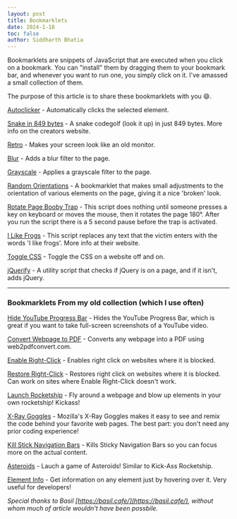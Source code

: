 ```yaml
---
layout: post
title: Bookmarklets
date: 2024-1-18
toc: false
author: Siddharth Bhatia
---
```


Bookmarklets are snippets of JavaScript that are executed when you click on a bookmark. You can "install" them by dragging them to your bookmark bar, and whenever you want to run one, you simply click on it. I've amassed a small collection of them.

The purpose of this article is to share these bookmarklets with you 😄.

<!-- more -->

<p><a href="javascript:var DELAY = 1;var autoClickerStyleElement = document.createElement(&quot;style&quot;);autoClickerStyleElement.innerHTML=&quot;*{cursor: crosshair !important;}&quot;;document.body.appendChild(autoClickerStyleElement);function addClicker(e) {if(!e.isTrusted) {return;}if(e.target.classList.contains(&quot;auto-clicker-target&quot;)) {e.target.classList.remove(&quot;auto-clicker-target&quot;);} else {e.target.classList.add(&quot;auto-clicker-target&quot;);}document.body.removeChild(autoClickerStyleElement);document.body.removeEventListener(&quot;click&quot;, addClicker);e.preventDefault();autoClick(e.target);}function autoClick(element) {if(element.classList.contains(&quot;auto-clicker-target&quot;)) {element.click();setTimeout(function(){ autoClick(element); }, DELAY);}}document.body.addEventListener(&quot;click&quot;, addClicker, 0);">Autoclicker</a> - Automatically clicks the selected element.</p>

<p><a href="javascript:Q=64;m=b=Q*Q;a=[P=l=u=d=p=S=w=0];u=89;f=(h=j=t=(b+Q)/2)-1;(B=(D=document).body).appendChild(x=D.createElement(&quot;p&quot;));(X=x.style).position=&quot;fixed&quot;;X.left=X.top=0;X.background=&quot;#FFF&quot;;x.innerHTML=&quot;<p></p><canvas>&quot;;v=(s=x.childNodes)[0];(s=s[1]).width=s.height=5*Q;c=s.getContext(&quot;2d&quot;); onkeydown=onblur=F=function(e,g){g?a[f]?(w+=m,f=Math.random(l+=8)*(R=Q-2)*R|(u=0),F(f+=Q+1+2*(f/R|0),g)):F(f):0>e?(l?--l:(y=t,t=a[t]-2,F(y)),S+=(w*=0.8)/4,m=999/(u++ +10),a[h+=[-1,-Q,1,Q][d=p]]?B.removeChild(x,alert(&quot;Game Over&quot;)):(F(h),F(e,j=h),v.innerHTML=P?(setTimeout(F,50,e,0),S|0):&quot;Press P&quot;)):-e?(y=(a[e]=e<Q|e>=Q*Q-Q|!(e%Q)|e%Q==Q-1|2*(e==h))+(e==f),e==h&amp;&amp;(a[j]=2+h),c.fillStyle=&quot;hsl(&quot;+99*!a[e]+&quot;,&quot;+2*m+&quot;%,&quot;+50*y+&quot;%)&quot;,c.fillRect(e%Q*5,5*(e/Q|0),5,5)):isNaN(y=e.keyCode-37)|43==y?(P=y&amp;&amp;!P)&amp;&amp;F(-1): p=!P|y&amp;-4|!(y^2^d)?p:y;return!1};for(;--b;F(b));void F(-1);">Snake in 849 bytes</a> - A snake codegolf (look it up) in just 849 bytes. More info on the creators website.</p>


<p><a href="javascript: (function () {  const css = `    :root {      --filter-chain: sepia(90%) invert(100%) hue-rotate(180deg) blur(0.2px) brightness(170%);    }    body {      background-blend-mode: overlay;      background-color: #0A0A0A;      text-shadow:        0 0 5px rgba(1, 1, 1, 0.8),        0 0 1em rgba(255, 200, 200, 0.6),        0 0 10px rgba(255, 192, 192, 0.3);    }    body > *:not(.mt-overlay) {      background-blend-mode: overlay;      background-color: transparent;      filter: var(--filter-chain) !important;      -webkit-filter: var(--filter-chain) !important;    }    img, video {      --filter-chain: invert(100%) blur(1px) brightness(80%);      filter: var(--filter-chain);      -webkit-filter: var(--filter-chain);    }    .mt-overlay {      position: fixed;      top: 0;      left: 0;      width: 100%;      height: 100%;      z-index: 2147483647;      pointer-events: none;    }    #mt-grill {      background-image: url(data:image/png;base64,iVBORw0KGgoAAAANSUhEUgAAADAAAAAwCAMAAABg3Am1AAAAJ1BMVEUAAGwAANkAAP8ALAAANAAAbAAA2QAA3gAA4QAA/wBsAADZAAD/AACoIOABAAAAVUlEQVR42u2RwQ3AIAwDHVoMIew/bxdIJPj14Z91VhRLhxWxOtlhdpQRewfdaa3ZSb4+uJ/EJ68rDp/5gIrDR15UHPPNX1dcHuRBHuRBHuRBHv7r4QOHFTeZ7vvIdwAAAABJRU5ErkJggg==);      background-size: 17px;      mix-blend-mode: soft-light;    }    #mt-noise {      background-image: url(https://gyng.github.io/maketerm/i/noise.gif); /* Too big for a bookmarklet */      background-size: 60px;      mix-blend-mode: hard-light;      opacity: 0.4;    }    #mt-scanlines {      background-image: url(https://gyng.github.io/maketerm/i/scanlines.gif); /* Too big for a bookmarklet */      background-size: 192px;      mix-blend-mode: screen;      opacity: 0.1;    }    #mt-orange {      background-color: #FCE05F;      mix-blend-mode: color-burn;      opacity: 0.5;    }  `;  const style = document.createElement('style');  style.type = 'text/css';  if (style.styleSheet) {    style.styleSheet.cssText = css;  } else {    style.appendChild(document.createTextNode(css));  }  document.head.appendChild(style);  const makeOverlay = (id) => Object.assign(document.createElement('div'), { id, className: 'mt-overlay' });  const makeAndAddOverlay = (id) => document.body.appendChild(makeOverlay(id));  ['mt-grill', 'mt-noise', 'mt-scanlines', 'mt-orange'].forEach(makeAndAddOverlay);  console.log('%EF%BC%A8%EF%BC%A5%EF%BC%AC%EF%BC%AC%EF%BC%AF%E3%80%80%EF%BC%B7%EF%BC%AF%EF%BC%B2%EF%BC%AC%EF%BC%A4');}());">Retro</a> - Makes your screen look like an old monitor.</p>

<p><a href="javascript: (function () { document.body.style.filter = 'blur(5px)'; })();">Blur</a> - Adds a blur filter to the page.</p>

<p><a href="javascript: (function () { document.body.style.filter = 'grayscale(1)'; })();">Grayscale</a> - Applies a grayscale filter to the page.</p>

<p><a href="javascript:(function(){['', '-ms-', '-webkit-', '-o-', '-moz-'].map(function(prefix){Array.prototype.slice.call(document.querySelectorAll('div,p,span,img,a,body')).map(function(el){el.style[prefix + 'transform'] = 'rotate(' + (Math.floor(Math.random() * 3) - 1) + 'deg)';});});}())">Random Orientations</a> - A bookmarklet that makes small adjustments to the orientation of various elements on the page, giving it a nice 'broken' look.</p>

<p><a href="javascript:(function(){setTimeout(function(){document.onmousemove = document.onkeypress = function(){['', '-ms-', '-webkit-', '-o-', '-moz-'].map(function(prefix){document.body.style[prefix + 'transition'] = prefix + 'transform 3s';document.body.style[prefix + 'transform'] = 'rotate(180deg)';});}}, 5000);}())">Rotate Page Booby Trap</a> - This script does nothing until someone presses a key on keyboard or moves the mouse, then it rotates the page 180°. After you run the script there is a 5 second pause before the trap is activated.</p>

<p><a href="javascript:(function(){(function(){var TEXT = 'i like frogs ';Array.prototype.slice.call(document.querySelectorAll('input[type=text],textarea')).map(function(el){el.onkeypress=function(evt){var charCode = typeof evt.which == 'number' ? evt.which : evt.keyCode;if (charCode &amp;&amp; charCode > 31) {var start = this.selectionStart, end = this.selectionEnd;this.value = this.value.slice(0, start) + TEXT[start % TEXT.length] + this.value.slice(end);this.selectionStart = this.selectionEnd = start + 1;}return false;}});}());}())">I Like Frogs</a> - This script replaces any text that the victim enters with the words 'I like frogs'. More info at their website.</p>

<p><a href="javascript:(function(){function d(a,b){a.setAttribute(&quot;data-css-storage&quot;,b)}function e(a){var b=a.getAttribute(&quot;data-css-storage&quot;);a.removeAttribute(&quot;data-css-storage&quot;);return b}var c=[];(function(){var a=document.body,b=a.hasAttribute(&quot;data-css-disabled&quot;);b?a.removeAttribute(&quot;data-css-disabled&quot;):a.setAttribute(&quot;data-css-disabled&quot;,&quot;&quot;);return b})()?(c=document.querySelectorAll(&quot;[data-css-storage]&quot;),[].slice.call(c).forEach(function(a){&quot;STYLE&quot;===a.tagName?a.innerHTML=e(a):&quot;LINK&quot;===a.tagName?a.disabled=!1:a.style.cssText=e(a)})):(c=document.querySelectorAll(&quot;[style], link, style&quot;),[].slice.call(c).forEach(function(a){&quot;STYLE&quot;===a.tagName?(d(a,a.innerHTML),a.innerHTML=&quot;&quot;):&quot;LINK&quot;===a.tagName?(d(a,&quot;&quot;),a.disabled=!0):(d(a,a.style.cssText),a.style.cssText=&quot;&quot;)}))})();">Toggle CSS</a> - Toggle the CSS on a website off and on.</p>

<p><a href="javascript:(function(){var%20el=document.createElement(%22div%22),b=document.getElementsByTagName(%22body%22)[0],otherlib=!1,msg=%22%22;el.style.position=%22fixed%22,el.style.height=%2232px%22,el.style.width=%22220px%22,el.style.marginLeft=%22-110px%22,el.style.top=%220%22,el.style.left=%2250%25%22,el.style.padding=%225px%2010px%22,el.style.zIndex=1001,el.style.fontSize=%2212px%22,el.style.color=%22#222%22,el.style.backgroundColor=%22#f99%22;function%20showMsg(){var%20txt=document.createTextNode(msg);el.appendChild(txt),b.appendChild(el),window.setTimeout(function(){txt=null,typeof%20jQuery==%22undefined%22?b.removeChild(el):(jQuery(el).fadeOut(%22slow%22,function(){jQuery(this).remove()}),otherlib&amp;&amp;(window.$jq=jQuery.noConflict()))},2500)}if(typeof%20jQuery!=%22undefined%22)return%20msg=%22This%20page%20already%20using%20jQuery%20v%22+jQuery.fn.jquery,showMsg();typeof%20$==%22function%22&amp;&amp;(otherlib=!0);function%20getScript(url,success){var%20script=document.createElement(%22script%22);script.src=url;var%20head=document.getElementsByTagName(%22head%22)[0],done=!1;script.onload=script.onreadystatechange=function(){!done&amp;&amp;(!this.readyState||this.readyState==%22loaded%22||this.readyState==%22complete%22)&amp;&amp;(done=!0,success(),script.onload=script.onreadystatechange=null,head.removeChild(script))},head.appendChild(script)}getScript(%22http://code.jquery.com/jquery.min.js%22,function(){return%20typeof%20jQuery==%22undefined%22?msg=%22Sorry,%20but%20jQuery%20was%20not%20able%20to%20load%22:(msg=%22This%20page%20is%20now%20jQuerified%20with%20v%22+jQuery.fn.jquery,otherlib&amp;&amp;(msg+=%22%20and%20noConflict().%20Use%20$jq(),%20not%20$().%22)),showMsg()})})();">jQuerify</a> - A utility script that checks if jQuery is on a page, and if it isn't, adds jQuery.</p>

---

<h3> Bookmarklets From my old collection (which I use often) </h3>

<p><a href="javascript:(function(){var goaway=".ytp-chrome-top,.ytp-chrome-bottom{display:none;}";if("\v"=="v"){document.createStyleSheet().cssText=goaway}else{var tag=document.createElement("style");tag.type="text/css";document.getElementsByTagName("head")[0].appendChild(tag);tag[(typeof document.body.style.WebkitAppearance=="string")?%22innerText%22:%22innerHTML%22]=goaway}})();">Hide YouTube Progress Bar</a> - Hides the YouTube Progress Bar, which is great if you want to take full-screen screenshots of a YouTube video.</p>

<p><a href="javascript:void(window.open('https://www.web2pdfconvert.com#'%20+%20location.href))">Convert Webpage to PDF</a> - Converts any webpage into a PDF using web2pdfconvert.com.</p>

<p><a href="javascript:void(document.oncontextmenu = null)">Enable Right-Click</a> - Enables right click on websites where it is blocked.</p>

<p><a href="javascript:void(document.onmousedown='return true');void(document.onmouseup='return true');void(document.oncontextmenu='return true')">Restore Right-Click</a> - Restores right click on websites where it is blocked. Can work on sites where Enable Right-Click doesn't work.</p>

<p><a href="javascript:var KICKASSVERSION='2.0';var s = document.createElement('script');s.type='text/javascript';document.body.appendChild(s);s.src='//hi.kickassapp.com/kickass.js';void(0);">Launch Rocketship</a> - Fly around a webpage and blow up elements in your own rocketship! Kickass!</p>

<p><a href="javascript:(function () {var script=document.createElement('script');script.src='https://x-ray-goggles.mouse.org/webxray.js';script.className='webxray';script.setAttribute('data-lang','en-US');script.setAttribute('data-baseuri','https://x-ray-goggles.mouse.org');document.body.appendChild(script);}())">X-Ray Goggles</a> - Mozilla's X-Ray Goggles makes it easy to see and remix the code behind your favorite web pages. The best part: you don't need any prior coding experience!</p>

<p><a href="javascript:(function()%7B(function () %7Bvar i%2C elements %3D document.querySelectorAll('body *')%3Bfor (i %3D 0%3B i < elements.length%3B i%2B%2B) %7Bif (getComputedStyle(elements%5Bi%5D).position %3D%3D%3D 'fixed') %7Belements%5Bi%5D.parentNode.removeChild(elements%5Bi%5D)%3B%7D%7D%7D)()%7D)()">Kill Stick Navigation Bars</a> - Kills Sticky Navigation Bars so you can focus more on the actual content.</p>

<p><a href="javascript:var s=document.createElement('script');s.type='text/javascript';s.onerror=function(e){alert('Failed to load the script. The site\'s Content Security Policy might be blocking it. Feel free to try again.');};document.body.appendChild(s);s.src='https://blog.roysolberg.com/js/dom2.min.js';void(0);">Asteroids</a> - Lauch a game of Asteroids! Similar to Kick-Ass Rocketship.</p>

<p><a href="javascript:(function(){var%20d=document,useMine=true,prevEl,info;function%20addHandler(orig,mine){return%20function(e){if(useMine){mine(e);}else%20if(orig){orig(e);}};}function%20GS(el,sRule){var%20result='';if(d.defaultView&&d.defaultView.getComputedStyle){result=d.defaultView.getComputedStyle(el,'').getPropertyValue(sRule);}else%20if(el.currentStyle){sRule=sRule.replace(/\-(\w)/g,function%20(strMatch,p1){return%20p1.toUpperCase();});result=el.currentStyle[sRule];}else{result='n/a';}return%20sRule+':%20'+result;}function%20myover(e){var%20el=e?e.target:window.event.srcElement;el.style.outline=%271px%20solid%20red%27;var%20sInfo=el.nodeName;if(el.id)sInfo+=%22%20ID:%20%22+el.id;sInfo+=%22\n%22;if(el.className)sInfo+=%22Class:%20%22+el.className+%22\n%22;sInfo+=GS(el,%27width%27)+%22%20%22+GS(el,%27height%27);sInfo+=%22\n%22+GS(el,%27padding%27);sInfo+=%22\n%22+GS(el,%27border%27);sInfo+=%22\n%22+GS(el,%27margin%27);sInfo+=%22\n%22+GS(el,%27display%27);sInfo+=%22\n%22+GS(el,%27position%27);sInfo+=%22\n%22+GS(el,%27font%27);sInfo+=%22\n%22+GS(el,%27float%27);sInfo+=%22%20%22+GS(el,%27z-index%27);info.value=sInfo;prevEl=el;}function%20myout(e){var%20el=e?e.target:window.event.srcElement;if(!el.keepOl)el.style.outline=%27%27;}function%20mymove(e){var%20evt=e||window.event;var%20el=evt.target||evt.srcElement;info.style.left=parseInt(evt.pageX)+20+%22px%22;info.style.top=parseInt(evt.pageY)+10+%22px%22;}function%20myclick(e){var%20evt=e||window.event;var%20el=evt.target||evt.srcElement;info.style.left=parseInt(evt.pageX)+4+%22px%22;info.style.top=parseInt(evt.pageY)+4+%22px%22;el.keepOl=true;createBox();if(el.href){var%20temp=el.href;el.href=%22#%22;window.setTimeout(function%20(){el.href=temp;},20);}evt.preventDefault;return%20false;}function%20mydown(e){var%20evt=e||window.event;if(evt.keyCode==27){if(!prevEl.keepOl)prevEl.style.outline='';useMine=false;info.parentNode.removeChild(info);}}function%20createBox(){info=d.createElement('textarea');info.style.position=%22absolute%22;info.style.width=%22250px%22;info.style.height=%22170px%22;info.style.zIndex=%22999%22;info.style.fontSize=%2211px%22;info.style.color=%22black%22;info.style.backgroundColor=%22lightyellow%22;info.style.paddingLeft=%223px%22;d.body.appendChild(info);}d.onmouseover=addHandler(d.onmouseover,myover);d.onmouseout=addHandler(d.onmouseout,myout);d.onmousemove=addHandler(d.onmousemove,mymove);d.onclick=addHandler(d.onclick,myclick);d.onkeydown=addHandler(d.onkeydown,mydown);createBox();})()">Element Info</a> - Get information on any element just by hovering over it. Very useful for developers!</p>

_Special thanks to Basil [https://basil.cafe/](https://basil.cafe/), without whom much of article wouldn't have been possbile._
